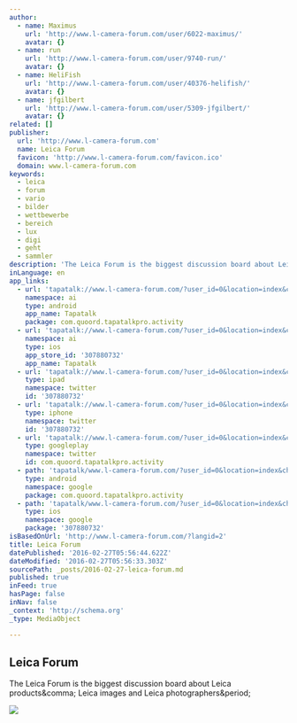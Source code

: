 ```yaml
---
author:
  - name: Maximus
    url: 'http://www.l-camera-forum.com/user/6022-maximus/'
    avatar: {}
  - name: run
    url: 'http://www.l-camera-forum.com/user/9740-run/'
    avatar: {}
  - name: HeliFish
    url: 'http://www.l-camera-forum.com/user/40376-helifish/'
    avatar: {}
  - name: jfgilbert
    url: 'http://www.l-camera-forum.com/user/5309-jfgilbert/'
    avatar: {}
related: []
publisher:
  url: 'http://www.l-camera-forum.com'
  name: Leica Forum
  favicon: 'http://www.l-camera-forum.com/favicon.ico'
  domain: www.l-camera-forum.com
keywords:
  - leica
  - forum
  - vario
  - bilder
  - wettbewerbe
  - bereich
  - lux
  - digi
  - geht
  - sammler
description: 'The Leica Forum is the biggest discussion board about Leica products, Leica images and Leica photographers.'
inLanguage: en
app_links:
  - url: 'tapatalk://www.l-camera-forum.com/?user_id=0&location=index&channel=facebook-indexing'
    namespace: ai
    type: android
    app_name: Tapatalk
    package: com.quoord.tapatalkpro.activity
  - url: 'tapatalk://www.l-camera-forum.com/?user_id=0&location=index&channel=facebook-indexing'
    namespace: ai
    type: ios
    app_store_id: '307880732'
    app_name: Tapatalk
  - url: 'tapatalk://www.l-camera-forum.com/?user_id=0&location=index&channel=twitter-indexing'
    type: ipad
    namespace: twitter
    id: '307880732'
  - url: 'tapatalk://www.l-camera-forum.com/?user_id=0&location=index&channel=twitter-indexing'
    type: iphone
    namespace: twitter
    id: '307880732'
  - url: 'tapatalk://www.l-camera-forum.com/?user_id=0&location=index&channel=twitter-indexing'
    type: googleplay
    namespace: twitter
    id: com.quoord.tapatalkpro.activity
  - path: 'tapatalk/www.l-camera-forum.com/?user_id=0&location=index&channel=google-indexing'
    type: android
    namespace: google
    package: com.quoord.tapatalkpro.activity
  - path: 'tapatalk/www.l-camera-forum.com/?user_id=0&location=index&channel=google-indexing'
    type: ios
    namespace: google
    package: '307880732'
isBasedOnUrl: 'http://www.l-camera-forum.com/?langid=2'
title: Leica Forum
datePublished: '2016-02-27T05:56:44.622Z'
dateModified: '2016-02-27T05:56:33.303Z'
sourcePath: _posts/2016-02-27-leica-forum.md
published: true
inFeed: true
hasPage: false
inNav: false
_context: 'http://schema.org'
_type: MediaObject

---
```

<article style=""><h1>Leica Forum</h1><p>The Leica Forum is the biggest discussion board about Leica products&amp;comma; Leica images and Leica photographers&amp;period;</p><img src="http://cdn.l-camera-forum.com/public/style_images/master/meta_image.png" /></article>